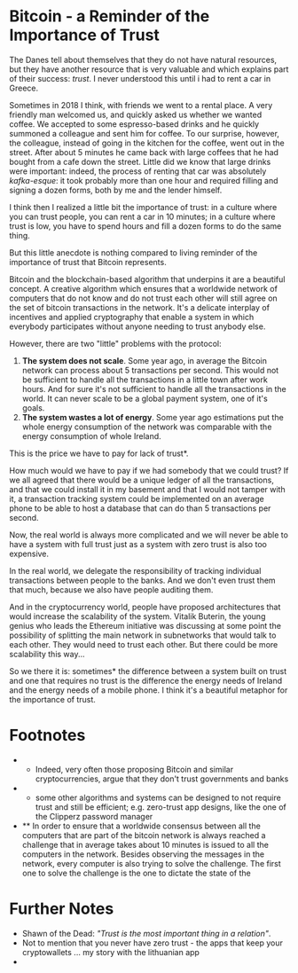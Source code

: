 # Bitcoin - a Reminder of the Importance of Trust

The Danes tell about themselves that they do not have natural resources, but they have another resource that is very valuable and which explains part of their success: *trust*. I never understood this until i had to rent a car in Greece.

Sometimes in 2018 I think, with friends we went to a rental place. A very friendly man welcomed us, and quickly asked us whether we wanted coffee. We accepted to some espresso-based drinks and he quickly summoned a colleague and sent him for coffee. To our surprise, however, the colleague, instead of going in the kitchen for the coffee, went out in the street. After about 5 minutes he came back with large coffees that he had bought from a cafe down the street. Little did we know that large drinks were important: indeed, the process of renting that car was absolutely *kafka-esque*: it took probably more than one hour  and required filling and signing a dozen forms, both by me and the lender himself. 

I think then I realized a little bit the importance of trust: in a culture where you can trust people, you can rent a car in 10 minutes; in a culture where trust is low, you have to spend hours and fill a dozen forms to do the same thing.

But this little anecdote is nothing compared to living reminder of the importance of trust that Bitcoin represents. 

Bitcoin and the blockchain-based algorithm that underpins it are a beautiful concept. A creative algorithm which ensures that a worldwide network of computers that do not know and do not trust each other will still agree on the set of bitcoin transactions in the network. It's a delicate interplay of incentives and applied cryptography that enable a system in which everybody participates without anyone needing to trust anybody else. 

However, there are two "little" problems with the protocol: 

1. **The system does not scale**. Some year ago, in average the Bitcoin network can process about 5 transactions per second. This would not be sufficient to handle all the transactions in a little town after work hours. And for sure it's not sufficient to handle all the transactions in the world. It can never scale to be a global payment system, one of it's goals. 
2. **The system wastes a lot of energy**. Some year ago estimations put the whole energy consumption of the network was comparable with the energy consumption of whole Ireland.

This is the price we have to pay for lack of trust*. 

How much would we have to pay if we had somebody that we could trust? If we all agreed that there would be a unique ledger of all the transactions, and that we could install it in my basement and that I would not tamper with it, a transaction tracking system could be implemented on an average phone to be able to host a database that can do than 5 transactions per second. 

Now, the real world is always more complicated and we will never be able to have a system with full trust just as a system with zero trust is also too expensive. 

In the real world, we delegate the responsibility of tracking individual transactions between people to the banks. And we don't even trust them that much, because we also have people auditing them. 

And in the cryptocurrency world, people have proposed architectures that would increase the scalability of the system. Vitalik Buterin, the young genius who leads the Ethereum initiative was discussing at some point the possibility of splitting the main network in subnetworks that would talk to each other. They would need to trust each other. But there could be more scalability this way...

So we there it is: sometimes* the difference between a system built on trust and one that requires no trust is the difference the energy needs of Ireland and the energy needs of a mobile phone. I think it's a beautiful metaphor for the importance of trust. 




# Footnotes
* * Indeed, very often those proposing Bitcoin and similar cryptocurrencies, argue that they don't trust governments and banks 
* * some other algorithms and systems can be designed to not require trust and still be efficient; e.g. zero-trust app designs, like the one of the Clipperz password manager
* ** In order to ensure that a worldwide consensus between all the computers that are part of the bitcoin network is always reached a challenge that in average takes about 10 minutes is issued to all the computers in the network. Besides observing the messages in the network, every computer is also trying to solve the challenge. The first one to solve the challenge is the one to dictate the state of the 

# Further Notes
- Shawn of the Dead: *"Trust is the most important thing in a relation"*.
- Not to mention that you never have zero trust - the apps that keep your cryptowallets ... my story with the lithuanian app
- 